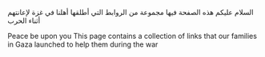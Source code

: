 السلام عليكم
هذه الصفحة فيها مجموعة من الروابط التي أطلقها أهلنا في غزة لإعانتهم أثناء الحرب

Peace be upon you
This page contains a collection of links that our families in Gaza launched to help them during the war
